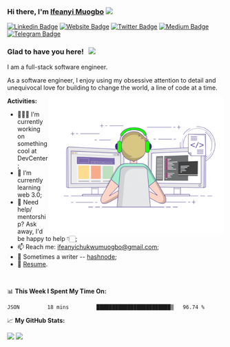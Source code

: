 ### Hi there, I'm <a href="https://ifeanyimuogbo.me" target="_blank">Ifeanyi Muogbo</a> <img src="https://media.giphy.com/media/hvRJCLFzcasrR4ia7z/giphy.gif" width="25px">

[![Linkedin Badge](https://img.shields.io/badge/-LinkedIn-0e76a8?style=flat-square&logo=Linkedin&logoColor=white)](https://linkedin.com/in/feanyichukwu-muogbo)
[![Website Badge](https://img.shields.io/badge/Website-3b5998?style=flat-square&logo=google-chrome&logoColor=white)](https://ifeanyimuogbo.me)
[![Twitter Badge](https://img.shields.io/badge/-Twitter-00acee?style=flat-square&logo=Twitter&logoColor=white)](https://twitter.com/ik_muogbo)
[![Medium Badge](https://img.shields.io/badge/medium-%2312100E.svg?&style=for-square&logo=medium&logoColor=white)](https://medium.com/@ifeanyimuogbo)
[![Telegram Badge](https://img.shields.io/badge/-Telegram-0088cc?style=flat-square&logo=Telegram&logoColor=white)](https://t.me/ifeanyi_md)


### Glad to have you here! &nbsp; ![](https://visitor-badge.glitch.me/badge?page_id=ifeanyimuogbo.ifeanyimuogbo)

I am a full-stack software engineer.

As a software engineer, I enjoy using my obsessive attention to detail and unequivocal love for building to change the world, a line of code at a time. 

<img align="right" alt="GIF" src="https://github.com/ifeanyimuogbo/ifeanyimuogbo/blob/main/coding.gif?raw=true" width="408" height="318" />
  

**Activities:**

- 👨🏻‍💻 I’m currently working on something cool at DevCenter;
- 🚀 I’m currently learning web 3.0;
- 💬 Need help/ mentorship? Ask away, I'd be happy to help 👇🏻;
- 📫 Reach me: ifeanyichukwumuogbo@gmail.com;
- 📝 Sometimes a writer -- [hashnode](https://blog.ifeanyimuogbo.me);
- 📝 [Resume](https://drive.google.com/file/d/1TFVbCSlWrVQFxwG7uavvleoGJvHfrwYJ/view?usp=sharing).

</br>

📊 **This Week I Spent My Time On:**
<!--START_SECTION:waka-->
```text
JSON         18 mins         ████████████████████████▒   96.74 % 
```
<!--END_SECTION:waka-->


📈 **My GitHub Stats:**

<p>
  <img height="180em" src="https://github-readme-stats.vercel.app/api?username=ifeanyimuogbo&show_icons=true&hide_border=true&&count_private=true&include_all_commits=true" />
  <img height="180em" src="https://github-readme-stats.vercel.app/api/top-langs/?username=ifeanyimuogbo&show_icons=true&hide_border=true&layout=compact&langs_count=8"/>
</p>
